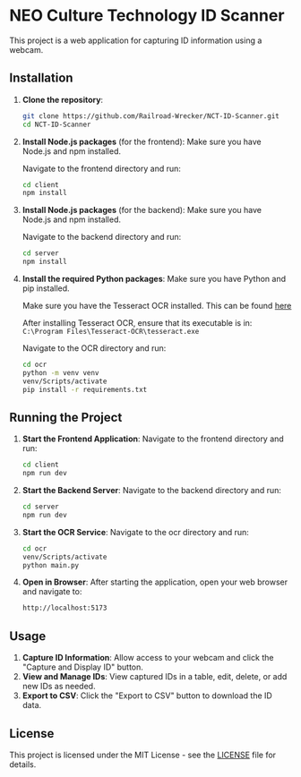 # NEO Culture Technology ID Scanner

This project is a web application for capturing ID information using a webcam.

## Installation

1. **Clone the repository**:

   ```bash
   git clone https://github.com/Railroad-Wrecker/NCT-ID-Scanner.git
   cd NCT-ID-Scanner
   ```

2. **Install Node.js packages** (for the frontend):
   Make sure you have Node.js and npm installed.

   Navigate to the frontend directory and run:

   ```bash
   cd client
   npm install
   ```

3. **Install Node.js packages** (for the backend):
   Make sure you have Node.js and npm installed.

   Navigate to the backend directory and run:

   ```bash
   cd server
   npm install
   ```

4. **Install the required Python packages**:
   Make sure you have Python and pip installed.

   Make sure you have the Tesseract OCR installed. This can be found [here](https://github.com/UB-Mannheim/tesseract/wiki)

   After installing Tesseract OCR, ensure that its executable is in: `C:\Program Files\Tesseract-OCR\tesseract.exe`

   Navigate to the OCR directory and run:

   ```bash
   cd ocr
   python -m venv venv
   venv/Scripts/activate
   pip install -r requirements.txt
   ```

## Running the Project

1. **Start the Frontend Application**:
   Navigate to the frontend directory and run:

   ```bash
   cd client
   npm run dev
   ```

2. **Start the Backend Server**:
   Navigate to the backend directory and run:

   ```bash
   cd server
   npm run dev
   ```

3. **Start the OCR Service**:
   Navigate to the ocr directory and run:

   ```bash
   cd ocr
   venv/Scripts/activate
   python main.py
   ```

4. **Open in Browser**:
   After starting the application, open your web browser and navigate to:

   ```bash
   http://localhost:5173
   ```

## Usage

1. **Capture ID Information**: Allow access to your webcam and click the "Capture and Display ID" button.
2. **View and Manage IDs**: View captured IDs in a table, edit, delete, or add new IDs as needed.
3. **Export to CSV**: Click the "Export to CSV" button to download the ID data.

## License

This project is licensed under the MIT License - see the [LICENSE](LICENSE) file for details.
